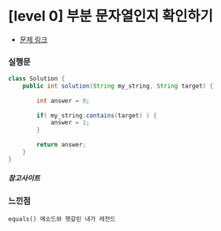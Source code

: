 # [level 0] 부분 문자열인지 확인하기

* [문제 링크](https://school.programmers.co.kr/learn/courses/30/lessons/181843)


### 실행문
```java
class Solution {
    public int solution(String my_string, String target) {
        
        int answer = 0;
        
        if( my_string.contains(target) ) {
            answer = 1;
        }
        
        return answer;
    }
}
```

##### 참고사이트


### 느낀점
```
equals() 메소드와 헷갈린 내가 레전드
``` 